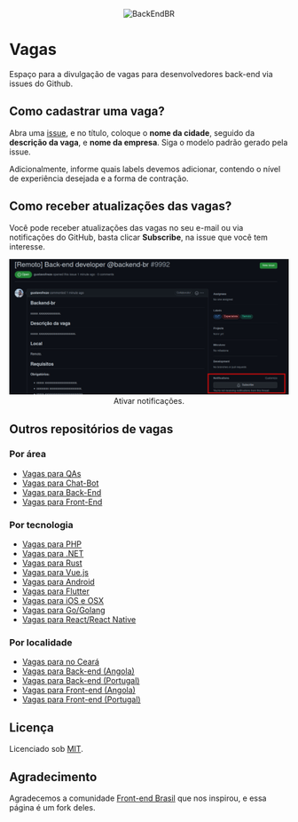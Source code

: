 <!--suppress HtmlDeprecatedAttribute -->

<p align="center">
  <img src="https://avatars3.githubusercontent.com/u/30732658?v=4&s=200.jpg" alt="BackEndBR" width="230" />
</p>

# Vagas

Espaço para a divulgação de vagas para desenvolvedores back-end via issues do Github.

## Como cadastrar uma vaga?

Abra uma [issue](https://github.com/backend-br/vagas/issues/new/choose), e no título, coloque o **nome da cidade**,
seguido da **descrição da vaga**, e **nome da empresa**. Siga o modelo padrão gerado pela issue.

Adicionalmente, informe quais labels devemos adicionar, contendo o nível de experiência desejada e a forma de contração.

## Como receber atualizações das vagas?

Você pode receber atualizações das vagas no seu e-mail ou via notificações do GitHub, basta clicar **Subscribe**, na
issue que você tem interesse.

<p align="center">
    <img src="doc/images/subscribe.jpg" alt="subscribe."/>
    <br />
    <tl>Ativar notificações.</tl>
</p>

## Outros repositórios de vagas

### Por área

- [Vagas para QAs](https://github.com/qa-brasil/vagas)
- [Vagas para Chat-Bot](https://github.com/chatbotbr/vagas)
- [Vagas para Back-End](https://github.com/backend-br/vagas)
- [Vagas para Front-End](https://github.com/frontendbr/vagas)

### Por tecnologia

- [Vagas para PHP](https://github.com/phpdevbr/vagas)
- [Vagas para .NET](https://github.com/dotnetdevbr/vagas)
- [Vagas para Rust](https://github.com/rustdevbr/vagas)
- [Vagas para Vue.js](https://github.com/vuejs-br/vagas)
- [Vagas para Android](https://github.com/androiddevbr/vagas)
- [Vagas para Flutter](https://github.com/flutter-brazil/vagas)
- [Vagas para iOS e OSX](https://github.com/CocoaHeadsBrasil/vagas)
- [Vagas para Go/Golang](https://github.com/Gommunity/vagas)
- [Vagas para React/React Native](https://github.com/react-brasil/vagas)

### Por localidade

- [Vagas para no Ceará](https://github.com/CangaceirosDevels/vagas_de_emprego)
- [Vagas para Back-end (Angola)](https://github.com/backend-ao/vagas)
- [Vagas para Back-end (Portugal)](https://github.com/backend-pt/vagas)
- [Vagas para Front-end (Angola)](https://github.com/frontend-ao/vagas)
- [Vagas para Front-end (Portugal)](https://github.com/frontend-pt/vagas)

## Licença

Licenciado sob [MIT](/LICENSE).

## Agradecimento

Agradecemos a comunidade [Front-end Brasil](https://github.com/frontendbr) que nos inspirou, e essa página é um fork
deles.
